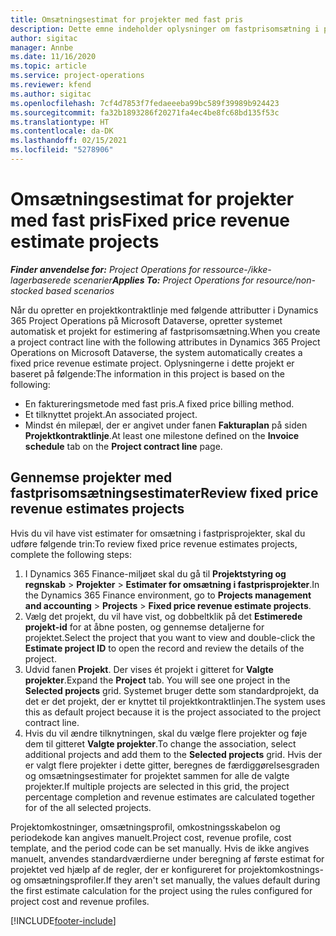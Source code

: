 ```yaml
---
title: Omsætningsestimat for projekter med fast pris
description: Dette emne indeholder oplysninger om fastprisomsætning i projekter.
author: sigitac
manager: Annbe
ms.date: 11/16/2020
ms.topic: article
ms.service: project-operations
ms.reviewer: kfend
ms.author: sigitac
ms.openlocfilehash: 7cf4d7853f7fedaeeeba99bc589f39989b924423
ms.sourcegitcommit: fa32b1893286f20271fa4ec4be8fc68bd135f53c
ms.translationtype: HT
ms.contentlocale: da-DK
ms.lasthandoff: 02/15/2021
ms.locfileid: "5278906"
---
```

# <a name="fixed-price-revenue-estimate-projects"></a><span data-ttu-id="cfdda-103">Omsætningsestimat for projekter med fast pris</span><span class="sxs-lookup"><span data-stu-id="cfdda-103">Fixed price revenue estimate projects</span></span> 

<span data-ttu-id="cfdda-104">_**Finder anvendelse for:** Project Operations for ressource-/ikke-lagerbaserede scenarier_</span><span class="sxs-lookup"><span data-stu-id="cfdda-104">_**Applies To:** Project Operations for resource/non-stocked based scenarios_</span></span>

<span data-ttu-id="cfdda-105">Når du opretter en projektkontraktlinje med følgende attributter i Dynamics 365 Project Operations på Microsoft Dataverse, opretter systemet automatisk et projekt for estimering af fastprisomsætning.</span><span class="sxs-lookup"><span data-stu-id="cfdda-105">When you create a project contract line with the following attributes in Dynamics 365 Project Operations on Microsoft Dataverse, the system automatically creates a fixed price revenue estimate project.</span></span> <span data-ttu-id="cfdda-106">Oplysningerne i dette projekt er baseret på følgende:</span><span class="sxs-lookup"><span data-stu-id="cfdda-106">The information in this project is based on the following:</span></span>

  - <span data-ttu-id="cfdda-107">En faktureringsmetode med fast pris.</span><span class="sxs-lookup"><span data-stu-id="cfdda-107">A fixed price billing method.</span></span>
  - <span data-ttu-id="cfdda-108">Et tilknyttet projekt.</span><span class="sxs-lookup"><span data-stu-id="cfdda-108">An associated project.</span></span>
  - <span data-ttu-id="cfdda-109">Mindst én milepæl, der er angivet under fanen **Fakturaplan** på siden **Projektkontraktlinje**.</span><span class="sxs-lookup"><span data-stu-id="cfdda-109">At least one milestone defined on the **Invoice schedule** tab on the **Project contract line** page.</span></span>

## <a name="review-fixed-price-revenue-estimates-projects"></a><span data-ttu-id="cfdda-110">Gennemse projekter med fastprisomsætningsestimater</span><span class="sxs-lookup"><span data-stu-id="cfdda-110">Review fixed price revenue estimates projects</span></span>
<span data-ttu-id="cfdda-111">Hvis du vil have vist estimater for omsætning i fastprisprojekter, skal du udføre følgende trin:</span><span class="sxs-lookup"><span data-stu-id="cfdda-111">To review fixed price revenue estimates projects, complete the following steps:</span></span>

1. <span data-ttu-id="cfdda-112">I Dynamics 365 Finance-miljøet skal du gå til **Projektstyring og regnskab** > **Projekter** > **Estimater for omsætning i fastprisprojekter**.</span><span class="sxs-lookup"><span data-stu-id="cfdda-112">In the Dynamics 365 Finance environment, go to **Projects management and accounting** > **Projects** > **Fixed price revenue estimate projects**.</span></span>
2. <span data-ttu-id="cfdda-113">Vælg det projekt, du vil have vist, og dobbeltklik på det **Estimerede projekt-id** for at åbne posten, og gennemse detaljerne for projektet.</span><span class="sxs-lookup"><span data-stu-id="cfdda-113">Select the project that you want to view and double-click the **Estimate project ID** to open the record and review the details of the project.</span></span>
3. <span data-ttu-id="cfdda-114">Udvid fanen **Projekt**. Der vises ét projekt i gitteret for **Valgte projekter**.</span><span class="sxs-lookup"><span data-stu-id="cfdda-114">Expand the **Project** tab. You will see one project in the **Selected projects** grid.</span></span> <span data-ttu-id="cfdda-115">Systemet bruger dette som standardprojekt, da det er det projekt, der er knyttet til projektkontraktlinjen.</span><span class="sxs-lookup"><span data-stu-id="cfdda-115">The system uses this as default project because it is the project associated to the project contract line.</span></span> 
4. <span data-ttu-id="cfdda-116">Hvis du vil ændre tilknytningen, skal du vælge flere projekter og føje dem til gitteret **Valgte projekter**.</span><span class="sxs-lookup"><span data-stu-id="cfdda-116">To change the association, select additional projects and add them to the **Selected projects** grid.</span></span> <span data-ttu-id="cfdda-117">Hvis der er valgt flere projekter i dette gitter, beregnes de færdiggørelsesgraden og omsætningsestimater for projektet sammen for alle de valgte projekter.</span><span class="sxs-lookup"><span data-stu-id="cfdda-117">If multiple projects are selected in this grid, the project percentage completion and revenue estimates are calculated together for of the all selected projects.</span></span>

  <span data-ttu-id="cfdda-118">Projektomkostninger, omsætningsprofil, omkostningsskabelon og periodekode kan angives manuelt.</span><span class="sxs-lookup"><span data-stu-id="cfdda-118">Project cost, revenue profile, cost template, and the period code can be set manually.</span></span> <span data-ttu-id="cfdda-119">Hvis de ikke angives manuelt, anvendes standardværdierne under beregning af første estimat for projektet ved hjælp af de regler, der er konfigureret for projektomkostnings- og omsætningsprofiler.</span><span class="sxs-lookup"><span data-stu-id="cfdda-119">If they aren't set manually, the values default during the first estimate calculation for the project using the rules configured for project cost and revenue profiles.</span></span>



[!INCLUDE[footer-include](../includes/footer-banner.md)]
